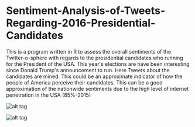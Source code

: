 # Sentiment-Analysis-of-Tweets-Regarding-2016-Presidential-Candidates
This is a program written in R to assess the overall sentiments of the Twitter-o-sphere with regards to the presidential candidates who
running for the President of the USA. This year's elections are have been interesting since Donald Trump's announcement to run. Here Tweets 
about the candidates are mined. This could be an approximate indicator of how the people of America perceive their candidates. This can be
a good approximation of the nationwide sentiments due to the high level of internet penetration in the USA (85%-2015)


![alt tag](https://github.com/adhok/Sentiment-Analysis-of-Tweets-Regarding-2016-Presidential-Candidates/blob/master/histogram.png)

![alt tag](https://github.com/adhok/Sentiment-Analysis-of-Tweets-Regarding-2016-Presidential-Candidates/blob/master/total.png)
